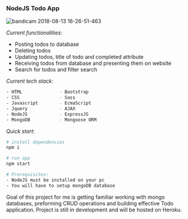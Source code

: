 ### **NodeJS Todo App**

![bandicam 2018-08-13 16-26-51-463](https://user-images.githubusercontent.com/23176181/44038235-a3c2f8d8-9f16-11e8-8dd8-3e7843e6b9d9.jpg)


*Current functionalities*:
* Posting todos to database
* Deleting todos
* Updating todos, title of todo and completed attribute
* Receiving todos from database and presenting them on website
* Search for todos and filter search

*Current tech stack*:
``` bash
- HTML              - Bootstrap
- CSS               - Sass
- Javascript        - EcmaScript
- Jquery            - AJAX
- NodeJS            - ExpressJS
- MongoDB           - Mongoose ORM
``` 

*Quick start*:
``` bash
# install dependencies
npm i

# run app
npm start

# Prerequisites: 
- NodeJS must be installed on your pc
- You will have to setup mongoDB database
```


Goal of this project for me is getting familiar working with mongo databases, preforming CRUD operations and building
effective Todo application.
Project is still in development and will be hosted on Heroku.
